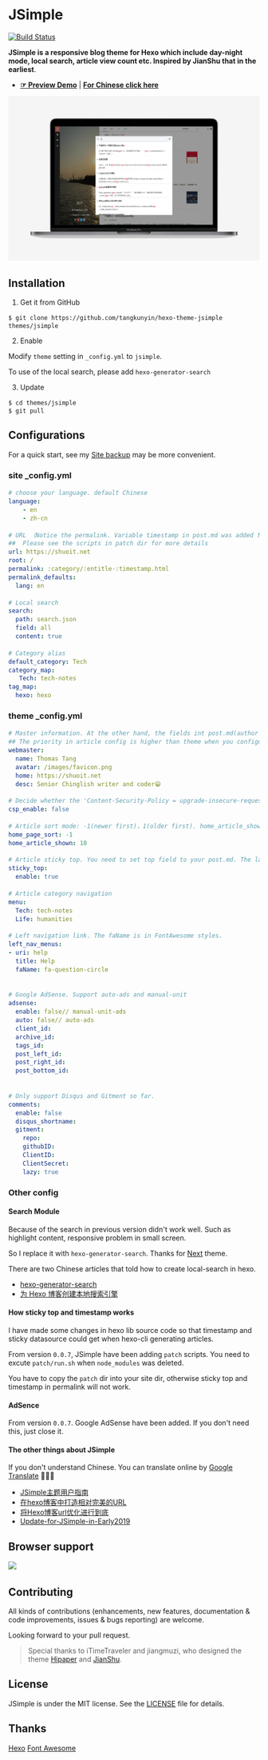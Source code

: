 # JSimple

[![Build Status](https://travis-ci.org/tangkunyin/hexo-theme-jsimple.svg?branch=master)](https://travis-ci.org/tangkunyin/hexo-theme-jsimple)

**JSimple is a responsive blog theme for Hexo which include day-night mode, local search, article view count etc. Inspired by JianShu that in the earliest**.

- [**☞ Preview Demo**](https://shuoit.net) | [**For Chinese click here**](https://github.com/tangkunyin/hexo-theme-jsimple/blob/master/README.zhCN.md)

![JSimple-Snapshot-Macbook Pro15](/source/images/JSimple-Snapshot-Macbook%20Pro15.png)

<!--more-->

## Installation

 1. Get it from GitHub

 ```shell
 $ git clone https://github.com/tangkunyin/hexo-theme-jsimple themes/jsimple
 ```
 2. Enable

 Modify `theme` setting in `_config.yml` to `jsimple`.

 To use of the local search, please add `hexo-generator-search`

 3. Update

 ```shell
 $ cd themes/jsimple
 $ git pull
 ```

## Configurations

For a quick start, see my [Site backup](https://github.com/shuoit/blog) may be more convenient.

### site _config.yml

```yml
# choose your language. default Chinese
language:
    - en
    - zh-cn

# URL （Notice the permalink. Variable timestamp in post.md was added from hexo lib source）
##  Please see the scripts in patch dir for more details
url: https://shuoit.net
root: /
permalink: :category/:entitle-:timestamp.html
permalink_defaults:
  lang: en

# Local search
search:
  path: search.json
  field: all
  content: true
  
# Category alias
default_category: Tech
category_map:
   Tech: tech-notes
tag_map:
  hexo: hexo
```


### theme _config.yml

```yml
# Master information. At the other hand, the fields int post.md(author|avatar|authorLink|authorAbout|authorDesc）also have the same effects
## The priority in article config is higher than theme when you configuring at the same time. This used for multiplayer creation 
webmaster:
  name: Thomas Tang
  avatar: /images/favicon.png
  home: https://shuoit.net
  desc: Senior Chinglish writer and coder😁️️

# Decide whether the 'Content-Security-Policy = upgrade-insecure-requests' will be add in head tag.
csp_enable: false

# Article sort mode: -1(newer first)，1(older first). home_article_shown means paging count
home_page_sort: -1
home_article_shown: 10

# Article sticky top. You need to set top field to your post.md. The larger value of top the front the article.
sticky_top:
  enable: true

# Article category navigation 
menu:
  Tech: tech-notes
  Life: humanities

# Left navigation link. The faName is in FontAwesome styles.
left_nav_menus:
- uri: help
  title: Help
  faName: fa-question-circle
  
  
# Google AdSense. Support auto-ads and manual-unit
adsense:
  enable: false// manual-unit-ads
  auto: false// auto-ads
  client_id:
  archive_id:
  tags_id:    
  post_left_id:
  post_right_id:
  post_bottom_id:


# Only support Disqus and Gitment so far.
comments:
  enable: false
  disqus_shortname:
  gitment:
    repo:
    githubID:
    ClientID:
    ClientSecret:
    lazy: true
```

### Other config


#### Search Module

Because of the search in previous version didn't work well. Such as highlight content, responsive problem in small screen.

So I replace it with `hexo-generator-search`. Thanks for [Next](https://github.com/theme-next/hexo-theme-next) theme.

There are two Chinese articles that told how to create local-search in hexo.

- [hexo-generator-search](https://github.com/wzpan/hexo-generator-search)
- [为 Hexo 博客创建本地搜索引擎](https://liam.page/2017/09/21/local-search-engine-in-Hexo-site/)


#### How sticky top and timestamp works

 I have made some changes in hexo lib source code so that timestamp and sticky datasource could get when hexo-cli generating articles.
 
 From version `0.0.7`, JSimple have been adding `patch` scripts. You need to excute `patch/run.sh` when `node_modules` was deleted.
  
 You have to copy the `patch` dir into your site dir, otherwise sticky top and timestamp in permalink will not work.

#### AdSence

From version `0.0.7`. Google AdSense have been added. If you don't need this, just close it.


#### The other things about JSimple

If you don't understand Chinese. You can translate online by [Google Translate](https://translate.google.com/)  🤣🤣🤣

- [JSimple主题用户指南](https://shuoit.net/others/jsimple-usage-1492480198.html)
- [在hexo博客中打造相对完美的URL](https://shuoit.net/tech-notes/hexo-links-1483800845.html)
- [将Hexo博客url优化进行到底](https://shuoit.net/tech-notes/permalink-optimize-hexo-1528003174.html)
- [Update-for-JSimple-in-Early2019](https://shuoit.net/tech-notes/the-update-for-jsimple-in-early2019-1547728233.html)


## Browser support

![](https://raw.githubusercontent.com/iTimeTraveler/hexo-theme-hipaper/master/source/preview/browser-support.png?raw=true)


## Contributing

All kinds of contributions (enhancements, new features, documentation & code improvements, issues & bugs reporting) are welcome.

Looking forward to your pull request.

> Special thanks to iTimeTraveler and jiangmuzi, who designed the theme [Hipaper](https://github.com/iTimeTraveler/hexo-theme-hipaper) and [JianShu](https://github.com/jiangmuzi/jianshu).


## License

JSimple is under the MIT license. See the [LICENSE](https://github.com/tangkunyin/hexo-theme-jsimple/blob/master/LICENSE) file for details.

## Thanks

[Hexo](https://hexo.io)
[Font Awesome](http://fontawesome.io)


